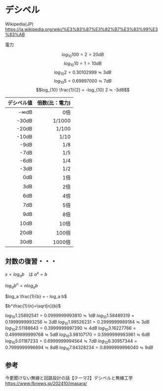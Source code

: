# デシベル
Wikipedia(JP)
https://ja.wikipedia.org/wiki/%E3%83%87%E3%82%B7%E3%83%99%E3%83%AB

電力

$$log_{10} 100 = 2 = 20dB$$
$$log_{10} 10 = 1 = 10dB$$
$$log_{10} 2 = 0.30102999 ≒ 3dB$$
$$log_{10} 5 = 0.69897000 ≒ 7dB$$
$$log_{10} \frac{1}{2} = -log_{10} 2 ≒ -3dB$$


|デシベル値|倍数(比：電力)|
|--:|--:|
|-∞dB|　　0倍|
|-30dB|1/1000|
|-20dB|1/100|
|-10dB| 1/10|
| -9dB|  1/8|
| -7dB|  1/5|
| -6dB|  1/4|
| -3dB|  1/2|
|  0dB|  1倍|
|  3dB|  2倍|
|  6dB|  4倍|
|  7dB|  5倍|
|  9dB|  8倍|
| 10dB| 10倍|
| 20dB|100倍|
| 30dB|1000倍|



## 対数の復習・・・

$x = log_a b$　は $a^x = b$  

$log_a b^n = n log_a b$

$log_a \frac{1}{b} = - log_a b$

$b^\frac{1}{n}=\sqrt[n]{b}$



$log_{10} 1.25892541 = 0.0999999993810 ≒ 1dB$
$log_{10} 1.58489319 = 0.1999999993256 ≒ 2dB$
$log_{10} 1.99526231 = 0.2999999989184 ≒ 3dB$
$log_{10} 2.51188643 = 0.3999999997390 ≒ 4dB$
$log_{10} 3.16227766 = 0.4999999999768 ≒ 5dB$
$log_{10} 3.98107170 = 0.5999999993961 ≒ 6dB$
$log_{10} 5.01187233 = 0.6999999994564 ≒ 7dB$
$log_{10} 6.30957344 = 0.7999999996694 ≒ 8dB$
$log_{10} 7.94328234 = 0.8999999996040 ≒ 9dB$


## 参考
今更聞けない無線と回路設計の話【テーマ2】デシベルと無線工学
https://www.fbnews.jp/202410/imasara/


